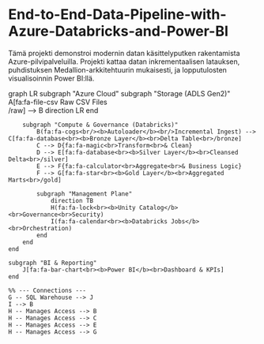 # End-to-End-Data-Pipeline-with-Azure-Databricks-and-Power-BI
Tämä projekti demonstroi modernin datan käsittelyputken rakentamista Azure-pilvipalveluilla. Projekti kattaa datan inkrementaalisen latauksen, puhdistuksen Medallion-arkkitehtuurin mukaisesti, ja lopputulosten visualisoinnin Power BI:llä.


graph LR
    subgraph "Azure Cloud"
        subgraph "Storage (ADLS Gen2)"
            A[fa:fa-file-csv Raw CSV Files<br/>/raw] --> B
            direction LR
        end

        subgraph "Compute & Governance (Databricks)"
            B(fa:fa-cogs<br/><b>Autoloader</b><br/>Incremental Ingest) --> C[fa:fa-database<br><b>Bronze Layer</b><br>Delta Table<br>/bronze]
            C --> D{fa:fa-magic<br>Transform<br>& Clean}
            D --> E[fa:fa-database<br><b>Silver Layer</b><br>Cleansed Delta<br>/silver]
            E --> F{fa:fa-calculator<br>Aggregate<br>& Business Logic}
            F --> G[fa:fa-star<br><b>Gold Layer</b><br>Aggregated Marts<br>/gold]
            
            subgraph "Management Plane"
                direction TB
                H(fa:fa-lock<br><b>Unity Catalog</b><br>Governance<br>Security)
                I(fa:fa-calendar<br><b>Databricks Jobs</b><br>Orchestration)
            end
        end
    end

    subgraph "BI & Reporting"
        J[fa:fa-bar-chart<br><b>Power BI</b><br>Dashboard & KPIs]
    end

    %% --- Connections ---
    G -- SQL Warehouse --> J
    I --> B
    H -- Manages Access --> B
    H -- Manages Access --> C
    H -- Manages Access --> E
    H -- Manages Access --> G
